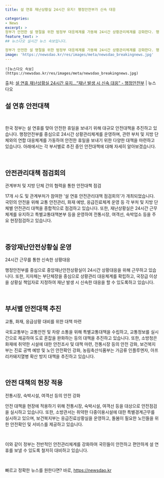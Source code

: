 ```yaml
---
title: 설 연휴 재난상황실 24시간 유지! 행정안전부가 신속 대응

categories:
- News
excerpt: >
정부가 안전한 설 명절을 위한 범정부 대응체계를 가동해 24시간 상황관리체계를 강화한다. 행정안전부는 국민이…
feature_text: >
## 뉴스다오 실시간 뉴스 속보입니다.

정부가 안전한 설 명절을 위한 범정부 대응체계를 가동해 24시간 상황관리체계를 강화한다. 행정안전부는 국민이…
image: 'https://newsdao.kr/res/images/meta/newsdao_breakingnews.jpg'
---
```


    ![뉴스다오 속보](https://newsdao.kr/res/images/meta/newsdao_breakingnews.jpg)

<p>출처: <a href="https://newsdao.kr/3096" rel="dofollow">설 연휴 재난상황실 24시간 유지…“재난 발생 시 신속 대응” - 행정안전부</a> | 뉴스다오</p>

<h2 data-ke-size="size26">설 연휴 안전대책</h2>
<p data-ke-size="size16">&nbsp;</p>
한국 정부는 설 연휴를 맞아 안전한 휴일을 보내기 위해 대규모 안전대책을 추진하고 있습니다. 행정안전부를 중심으로 24시간 상황관리체계를 운영하며, 관련 부처 및 지방 단체와의 연합 대응체계를 가동하여 안전한 휴일을 보내기 위한 다양한 대책을 마련하고 있습니다. 아래에서는 각 부서별로 추진 중인 안전대책에 대해 자세히 알아보겠습니다.
<p data-ke-size="size16">&nbsp;</p>

<h2 data-ke-size="size24">안전관리대책 점검회의</h2>
<p data-ke-size="size16">관계부처 및 지방 단체 간의 협력을 통한 안전대책 점검</p>
17개 시·도 및 관계부처가 참여한 '설 연휴 안전관리대책 점검회의'가 개최되었습니다. 국민의 안전을 위해 교통 안전관리, 화재 예방, 응급진료체계 운영 등 각 부처 및 지방 단체별 안전관리 대책을 종합적으로 점검하고 있습니다. 또한, 재난상황실은 24시간 근무 체계를 유지하고 특별교통대책본부 등을 운영하여 전통시장, 여객선, 숙박업소 등을 주요 현장점검하고 있습니다.
<p data-ke-size="size16">&nbsp;</p>

<h2 data-ke-size="size24">중앙재난안전상황실 운영</h2>
<p data-ke-size="size16">24시간 근무를 통한 신속한 상황대응</p>
행정안전부를 중심으로 중앙재난안전상황실이 24시간 상황대응을 위해 근무하고 있습니다. 또한, 지자체는 부단체장을 중심으로 상황관리 대응체계를 확립하고, 국장급 이상을 상황실 책임자로 지정하여 재난 발생 시 신속한 대응을 할 수 있도록하고 있습니다.
<p data-ke-size="size16">&nbsp;</p>

<h2 data-ke-size="size24">부서별 안전대책 추진</h2>
<p data-ke-size="size16">교통, 화재, 응급상황 대비를 위한 대책 마련</p>
국토교통부는 교통안전 및 차량 소통을 위해 특별교통대책을 수립하고, 교통정보를 실시간으로 제공하여 도로 혼잡을 완화하는 등의 대책을 추진하고 있습니다. 또한, 소방청은 화재에 취약한 시설에 대한 안전조사 및 대책 마련, 전통시장 등의 안전 강화, 보건복지부는 진료 공백 예방 및 노인 안전확인 강화, 농림축산식품부는 가금류 인플루엔자, 아프리카돼지열병 확산 방지 대책을 추진하고 있습니다.
<p data-ke-size="size16">&nbsp;</p>

<h2 data-ke-size="size24">안전 대책의 현장 적용</h2>
<p data-ke-size="size16">전통시장, 숙박시설, 여객선 등의 안전 강화</p>
안전 대책을 현장에 적용하기 위해 전통시장, 숙박시설, 여객선 등을 대상으로 안전점검을 실시하고 있습니다. 또한, 소방관서는 취약한 다중이용시설에 대한 특별경계근무를 실시하고 있으며, 보건복지부는 응급진료상황실을 운영하고, 돌봄이 필요한 노인들을 위한 안전확인 및 서비스를 제공하고 있습니다.
<p data-ke-size="size16">&nbsp;</p>

이와 같이 정부는 전반적인 안전관리체계를 강화하여 국민들이 안전하고 편안하게 설 연휴를 보낼 수 있도록 철저히 대비하고 있습니다.
<p data-ke-size="size16">&nbsp;</p> 

빠르고 정확한 뉴스를 원한다면? 바로, <a href="https://newsdao.kr" rel="dofollow">https://newsdao.kr</a>


    
